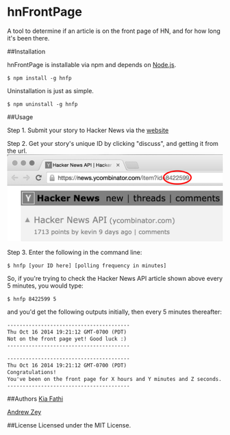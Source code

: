 hnFrontPage
===========

A tool to determine if an article is on the front page of HN, and for how long
it's been there.

##Installation

hnFrontPage is installable via npm and depends on [Node.js](http://nodejs.org/).
```
$ npm install -g hnfp
```

Uninstallation is just as simple.
```
$ npm uninstall -g hnfp
```

##Usage

Step 1. Submit your story to Hacker News via the [website](https://news.ycombinator.com/submit)

Step 2. Get your story's unique ID by clicking "discuss", and getting it from the url.
![Hacker News unique ID](./img/ID.jpg)

Step 3. Enter the following in the command line:

```
$ hnfp [your ID here] [polling frequency in minutes]
```

So, if you're trying to check the Hacker News API article shown above every 5 minutes, you would type:
```
$ hnfp 8422599 5
```
and you'd get the following outputs initially, then every 5 minutes thereafter:
```
----------------------------------------
Thu Oct 16 2014 19:21:12 GMT-0700 (PDT)
Not on the front page yet! Good luck :)
----------------------------------------
```

```
----------------------------------------
Thu Oct 16 2014 19:21:12 GMT-0700 (PDT)
Congratulations!
You've been on the front page for X hours and Y minutes and Z seconds.
----------------------------------------
```

##Authors
[Kia Fathi](http://github.com/kiafathi)

[Andrew Zey](http://github.com/andrewzey)

##License
Licensed under the MIT License.
